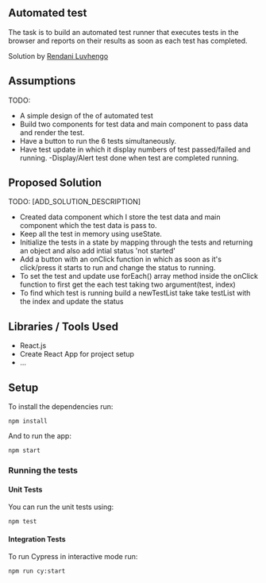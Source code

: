 ## Automated test

The task is to build an automated test runner that executes tests in the 
browser and reports on their results as soon as each test has completed.

Solution by [Rendani Luvhengo](mailto:rluvhengo2@gmail.com)

## Assumptions

TODO:
- A simple design of the of automated test 
- Build two components for test data and main component to pass data and render the test.
- Have a button to  run the 6 tests simultaneously.
- Have test update in which it display numbers of test passed/failed and running.
-Display/Alert test done when test are completed running.


## Proposed Solution

TODO: [ADD_SOLUTION_DESCRIPTION]
- Created data component which I store the test data and main component which the test data is pass to.
- Keep all the test in memory using useState.
- Initialize the tests in a state by mapping through the tests and returning an object and also add intial status  'not started' 
- Add a button with an onClick function in which as soon as it's click/press it starts to run and change the status to running.
- To set the test and update use forEach() array method inside the onClick function to first get the each test taking two argument(test, index)
- To find which test is running build a newTestList take take testList with the index and update the status


## Libraries / Tools Used

- React.js
- Create React App for project setup
- ...

## Setup

To install the dependencies run:

`npm install`

And to run the app:

`npm start`


### Running the tests

#### Unit Tests

You can run the unit tests using:

`npm test`

#### Integration Tests

To run Cypress in interactive mode run:

`npm run cy:start`